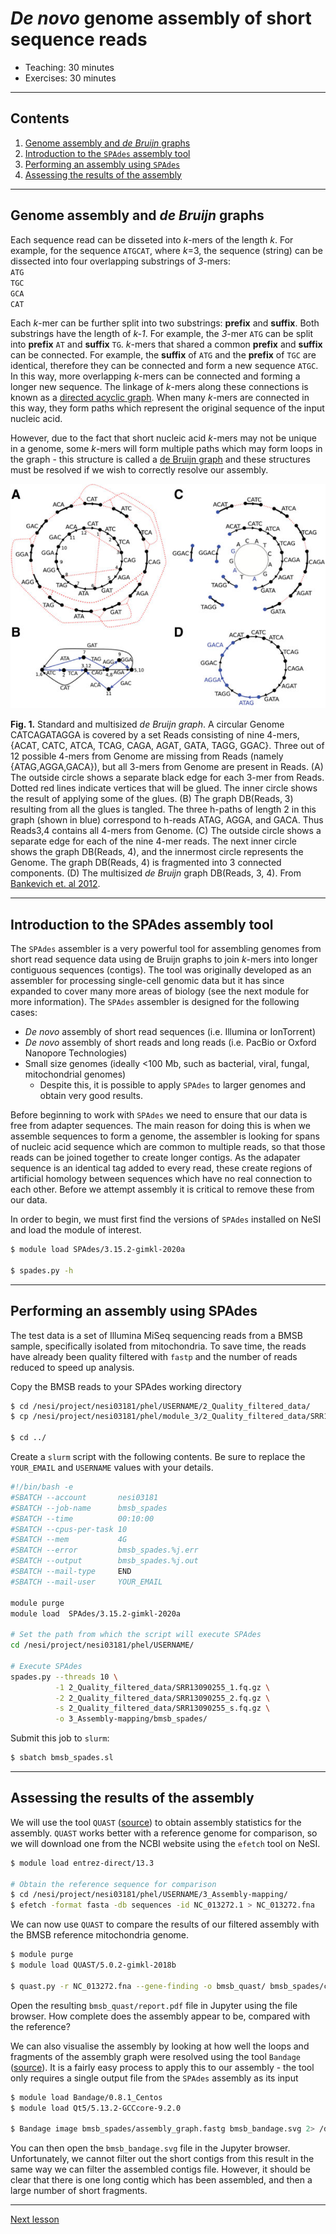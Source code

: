 # *De novo* genome assembly of short sequence reads

* Teaching: 30 minutes
* Exercises: 30 minutes

---

## Contents

1. [Genome assembly and *de Bruijn* graphs](#genome-assembly-and-de-bruijn-graphs)
1. [Introduction to the `SPAdes` assembly tool](#introduction-to-the-spades-assembly-tool)
1. [Performing an assembly using `SPAdes`](#performing-an-assembly-using-spades)
1. [Assessing the results of the assembly](#assessing-the-results-of-the-assembly)

---

## Genome assembly and *de Bruijn* graphs

Each sequence read can be disseted into *k*-mers of the length *k*. For example, for the sequence `ATGCAT`, where *k*=3, the sequence (string) can be dissected into four overlapping substrings of *3*-mers: 
<br>`ATG` 
<br>`TGC` 
<br>`GCA` 
<br>`CAT`

Each *k*-mer can be further split into two substrings: **prefix** and **suffix**. Both substrings have the length of *k-1*. For example, the *3*-mer `ATG` can be split into **prefix** `AT` and **suffix** `TG`. *k*-mers that shared a common **prefix** and **suffix** can be connected. For example, the **suffix** of `ATG` and the **prefix** of `TGC` are identical, therefore they can be connected and form a new sequence `ATGC`. In this way, more overlapping *k*-mers can be connected and forming a longer new sequence. The linkage of *k*-mers along these connections is known as a [directed acyclic graph](https://en.wikipedia.org/wiki/Directed_acyclic_graph). When many *k*-mers are connected in this way, they form paths which represent the original sequence of the input nucleic acid. 

However, due to the fact that short nucleic acid *k*-mers may not be unique in a genome, some *k*-mers will form multiple paths which may form loops in the graph - this structure is called a [de Bruijn graph](https://en.wikipedia.org/wiki/De_Bruijn_graph) and these structures must be resolved if we wish to correctly resolve our assembly.

![](../img/03_debruijn_graph.png)

**Fig. 1.** Standard and multisized *de Bruijn graph*. A circular Genome CATCAGATAGGA is covered by a set Reads consisting of nine 4-mers, {ACAT, CATC, ATCA, TCAG, CAGA, AGAT, GATA, TAGG, GGAC}. Three out of 12 possible 4-mers from Genome are missing from Reads (namely {ATAG,AGGA,GACA}), but all 3-mers from Genome are present in Reads. (A) The outside circle shows a separate black edge for each 3-mer from Reads. Dotted red lines indicate vertices that will be glued. The inner circle shows the result of applying some of the glues. (B) The graph DB(Reads, 3) resulting from all the glues is tangled. The three h-paths of length 2 in this graph (shown in blue) correspond to h-reads ATAG, AGGA, and GACA. Thus Reads3,4 contains all 4-mers from Genome. (C) The outside circle shows a separate edge for each of the nine 4-mer reads. The next inner circle shows the graph DB(Reads, 4), and the innermost circle represents the Genome. The graph DB(Reads, 4) is fragmented into 3 connected components. (D) The multisized *de Bruijn* graph DB(Reads, 3, 4). From [Bankevich et. al 2012](https://dx.doi.org/10.1089%2Fcmb.2012.0021).
 
---

## Introduction to the SPAdes assembly tool

The `SPAdes` assembler is a very powerful tool for assembling genomes from short read sequence data using de Bruijn graphs to join *k*-mers into longer contiguous sequences (contigs). The tool was originally developed as an assembler for processing single-cell genomic data but it has since expanded to cover many more areas of biology (see the next module for more information). The `SPAdes` assembler is designed for the following cases:

* *De novo* assembly of short read sequences (i.e. Illumina or IonTorrent)
* *De novo* assembly of short reads and long reads (i.e. PacBio or Oxford Nanopore Technologies)
* Small size genomes (ideally <100 Mb, such as bacterial, viral, fungal, mitochondrial genomes)
  * Despite this, it is possible to apply `SPAdes` to larger genomes and obtain very good results.

Before beginning to work with `SPAdes` we need to ensure that our data is free from adapter sequences. The main reason for doing this is when we assemble sequences to form a genome, the assembler is looking for spans of nucleic acid sequence which are common to multiple reads, so that those reads can be joined together to create longer contigs. As the adapater sequence is an identical tag added to every read, these create regions of artificial homology between sequences which have no real connection to each other. Before we attempt assembly it is critical to remove these from our data.

In order to begin, we must first find the versions of `SPAdes` installed on NeSI and load the module of interest.

```bash
$ module load SPAdes/3.15.2-gimkl-2020a

$ spades.py -h
```

---

## Performing an assembly using SPAdes

The test data is a set of Illumina MiSeq sequencing reads from a BMSB sample, specifically isolated from mitochondria. To save time, the reads have already been quality filtered with `fastp` and the number of reads reduced to speed up analysis.

Copy the BMSB reads to your SPAdes working directory

```bash
$ cd /nesi/project/nesi03181/phel/USERNAME/2_Quality_filtered_data/
$ cp /nesi/project/nesi03181/phel/module_3/2_Quality_filtered_data/SRR13090255_*.fq.gz ./

$ cd ../
```

Create a `slurm` script with the following contents. Be sure to replace the `YOUR_EMAIL` and `USERNAME` values with your details.

```bash
#!/bin/bash -e
#SBATCH --account       nesi03181
#SBATCH --job-name      bmsb_spades
#SBATCH --time          00:10:00
#SBATCH --cpus-per-task 10
#SBATCH --mem           4G
#SBATCH --error         bmsb_spades.%j.err
#SBATCH --output        bmsb_spades.%j.out
#SBATCH --mail-type     END
#SBATCH --mail-user     YOUR_EMAIL

module purge
module load  SPAdes/3.15.2-gimkl-2020a

# Set the path from which the script will execute SPAdes
cd /nesi/project/nesi03181/phel/USERNAME/

# Execute SPAdes
spades.py --threads 10 \
          -1 2_Quality_filtered_data/SRR13090255_1.fq.gz \
          -2 2_Quality_filtered_data/SRR13090255_2.fq.gz \
          -s 2_Quality_filtered_data/SRR13090255_s.fq.gz \
          -o 3_Assembly-mapping/bmsb_spades/ 
```
Submit this job to `slurm`:

```bash
$ sbatch bmsb_spades.sl
```

---

## Assessing the results of the assembly

We will use the tool `QUAST` ([source](http://bioinf.spbau.ru/quast)) to obtain assembly statistics for the assembly. `QUAST` works better with a reference genome for comparison, so we will download one from the NCBI website using the `efetch` tool on NeSI.

```bash
$ module load entrez-direct/13.3

# Obtain the reference sequence for comparison
$ cd /nesi/project/nesi03181/phel/USERNAME/3_Assembly-mapping/
$ efetch -format fasta -db sequences -id NC_013272.1 > NC_013272.fna
```

We can now use `QUAST` to compare the results of our filtered assembly with the BMSB reference mitochondria genome.

```bash
$ module purge
$ module load QUAST/5.0.2-gimkl-2018b

$ quast.py -r NC_013272.fna --gene-finding -o bmsb_quast/ bmsb_spades/contigs.fasta
```

Open the resulting `bmsb_quast/report.pdf` file in Jupyter using the file browser. How complete does the assembly appear to be, compared with the reference?

We can also visualise the assembly by looking at how well the loops and fragments of the assembly graph were resolved using the tool `Bandage` ([source](https://rrwick.github.io/Bandage/)). It is a fairly easy process to apply this to our assembly - the tool only requires a single output file from the `SPAdes` assembly as its input

```bash
$ module load Bandage/0.8.1_Centos
$ module load Qt5/5.13.2-GCCcore-9.2.0

$ Bandage image bmsb_spades/assembly_graph.fastg bmsb_bandage.svg 2> /dev/null
```

You can then open the `bmsb_bandage.svg` file in the Jupyter browser. Unfortunately, we cannot filter out the short contigs from this result in the same way we can filter the assembled contigs file. However, it should be clear that there is one long contig which has been assembled, and then a large number of short fragments.

---

[Next lesson](06-assembly-choices.md)
